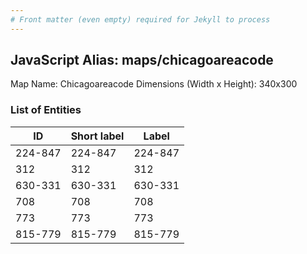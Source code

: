 ```yaml
---
# Front matter (even empty) required for Jekyll to process
---
```


## JavaScript Alias: maps/chicagoareacode

Map Name: Chicagoareacode
Dimensions (Width x Height): 340x300





### List of Entities

ID | Short label | Label
---|---|---|
224-847|224-847|224-847
312|312|312
630-331|630-331|630-331
708|708|708
773|773|773
815-779|815-779|815-779

